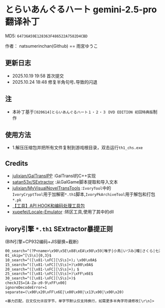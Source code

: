 # とらいあんぐるハート gemini-2.5-pro 翻译补丁

MD5: `64736A59E128363F486522A7582D4CBD`

作者： natsumerinchan(Github) == 雨宮ゆうこ

## 更新日志

- 2025.10.19 19:58 首次提交
- 2025.10.24 18:48 修复半角句号`｡`导致的闪退

## 注

- 本补丁基于`[020614]とらいあんぐるハート１・２・３ DVD EDITION 初回特典版`制作

## 使用方法

- 1.解压压缩包并把所有文件复制到游戏根目录，双击运行`th1_chs.exe`

## Credits

- [julixian/GalTranslPP](https://github.com/julixian/GalTranslPP.git) :GalTransl的C++实现
- [satan53x/SExtractor](https://github.com/satan53x/SExtractor.git) :从GalGame脚本提取和导入文本
- [julixian/MyVisualNovelTransTools](https://github.com/julixian/MyVisualNovelTransTools.git) :`IvoryTool`中的  
`IvoryCryptTool`用于加解密`*.th1`脚本,`IvoryPkArchiveTool`用于解包和打包`*.pk`
- [【工具】API HOOK和编码处理工具包](https://www.ai2.moe/topic/29225-【工具】api-hook和编码处理工具包)
- [xupefei/Locale-Emulator](https://github.com/xupefei/Locale-Emulator.git) :转区工具,使用了其中的dll

## ivory引擎 `*.th1` SExtractor暴提正则

(BIN引擎+CP932编码+JIS替换+截断)

```txt
00_search=^(?P<name>\x90\x5E\x88\xEA\x98\x59|唯子|小鳥|いづみ|瞳|さくら|七瀬|\x8B\x7C\x89\xD8|ななか|大輔|氷村|女の子|男|３年生|火影|１年生|？？？|昂|部員|\x90\x5E\x97\x52|店員|先生|二人|一同|唯子の母|陵|先輩|男子|２年生|母親|審判|尚護|父|女の子の声|友田|藤沢|篠崎|\x90\x5E\x8B\xD5|紺袴の子|母|剣道部員|野々村父|大輔の母|同級生|なぎさ|男Ａ|痴漢|御堂さん|紺袴の人|女の人|小鳥父|小猫|男Ｂ|男の子の声|ＴＶの声|女子Ｂ|女子Ｃ|ゆ\x81\x5Bき|吉野|信田|斎藤|三人|美奈|女|コ\x81\x5Bトの男|アナウンス|おばあさん|権田原さん|２年女子|春原さん|女子Ａ|男の人|\x90\x5E\x88\xEA\x98\x4E|瞳の声|佐藤|警官|担任|青年|吉岡|\x90\x5E\x88\xEA\x98\x59・瞳|おばちゃん|瞳・\x90\x5E\x88\xEA\x98\x59|唯子・小鳥|美奈ちゃん|優しい声|白袴の子|春山さん|第３８条|綺堂さん|１年女子|唯子ママ|相川母|看護婦|第四問|男の声|綺堂|藤屋|田中|女子|教師|３人|尾崎|主審|子供|父親|全員)$
01_skip=^[\S\s]{0,3}$
10_search=^([\x81-\xFC][\S\s]+)」\x00\x0A$
15_search=^([\x81-\xFC][\S\s]+)\x00\x0A$
20_search=^([\x81-\xFC][\S\s]+)」$
25_search=^([\x81-\xFC][\S\s]+)\xFF\x6E$
30_search=^([\x81-\xFC][\S\s]+)$
checkJIS=[A-Za-z0-9\xFF\x00]
ignoreDecodeError=1
separate=(\x00\x20\xFF\x6E|\x00\x00|\x13\x00|\x00\x20)

<暴力匹配，日文仅允许双字节，单字节默认仅支持换行，如需更多半角字符请修改[\r\n]>
```
